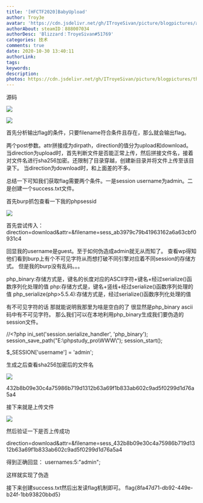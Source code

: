 ```yaml
---
title: '[HFCTF2020]BabyUpload'
author: Troy3e
avatar: 'https://cdn.jsdelivr.net/gh/ITroyeSivan/picture/blogpictures/avatar.jpg'
authorAbout: steamID：888007034
authorDesc: 'Blizzard：TroyeSivan#51769'
categories: 技术
comments: true
date: 2020-10-30 13:40:11
authorLink:
tags:
keywords:
description:
photos: https://cdn.jsdelivr.net/gh/ITroyeSivan/picture/blogpictures/thumb-1920-608183.jpg
---
```

源码

![](https://cdn.jsdelivr.net/gh/ITroyeSivan/picture/blogpictures/20201030194832.png)

![](https://cdn.jsdelivr.net/gh/ITroyeSivan/picture/blogpictures/20201030194845.png)

首先分析输出flag的条件，只要filename符合条件且存在，那么就会输出flag。

两个post参数。attr拼接成为dirpath，direction的值分为upload和download。
当direction为upload时，首先判断文件是否能正常上传，然后拼接文件名，接着对文件名进行sha256加密。还限制了目录穿越，创建新目录并将文件上传至该目录下。
当direction为download时，和上面差的不多。

总结一下可知我们获取flag需要两个条件。一是session username为admin。二是创建一个success.txt文件。

首先burp抓包查看一下我的phpsessid

![](https://cdn.jsdelivr.net/gh/ITroyeSivan/picture/blogpictures/20201030225232.png)

首先尝试传入：direction=download&attr=&filename=sess_ab3979c79b41963162a6a63cbf0931c4

回显我的username是guest。至于如何伪造成admin就无从而知了。
查看wp得知他们看到burp上有个不可见字符从而想打破不同引擎对应着不同session的存储方式。
但是我的burp没有乱码。。。

php_binary:存储方式是，键名的长度对应的ASCII字符+键名+经过serialize()函数序列化处理的值
php:存储方式是，键名+竖线+经过serialize()函数序列处理的值
php_serialize(php>5.5.4):存储方式是，经过serialize()函数序列化处理的值

有不可见字符的话 那就能说明我那里为啥是空白的了 很显然是php_binary ascii码中有不可见字符。
那么我们可以在本地利用php_binary生成我们要伪造的session文件。

//<?php
ini_set('session.serialize_handler', 'php_binary');
session_save_path("E:\\phpstudy_pro\\WWW\\");
session_start();

$_SESSION['username'] = 'admin';

生成之后查看sha256加密后的文件名

![](https://cdn.jsdelivr.net/gh/ITroyeSivan/picture/blogpictures/20201030233207.png)

432b8b09e30c4a75986b719d1312b63a69f1b833ab602c9ad5f0299d1d76a5a4

接下来就是上传文件

![](https://cdn.jsdelivr.net/gh/ITroyeSivan/picture/blogpictures/20201030234150.png)

然后验证一下是否上传成功

direction=download&attr=&filename=sess_432b8b09e30c4a75986b719d1312b63a69f1b833ab602c9ad5f0299d1d76a5a4

得到正确回显： usernames:5:"admin";

这样就实现了伪造

接下来创建success.txt然后出发读flag机制即可。
flag{8fa47d71-db92-449e-b24f-1bb93820bbd5}